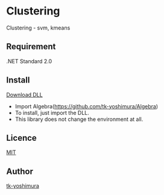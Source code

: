 # Clustering
 Clustering - svm, kmeans 

## Requirement
 .NET Standard 2.0
 
 ## Install
[Download DLL](https://github.com/tk-yoshimura/Clustering/releases)

- Import Algebra(https://github.com/tk-yoshimura/Algebra)
- To install, just import the DLL.
- This library does not change the environment at all.

## Licence
[MIT](https://github.com/tk-yoshimura/Clustering/blob/main/LICENSE)

## Author

[tk-yoshimura](https://github.com/tk-yoshimura)
